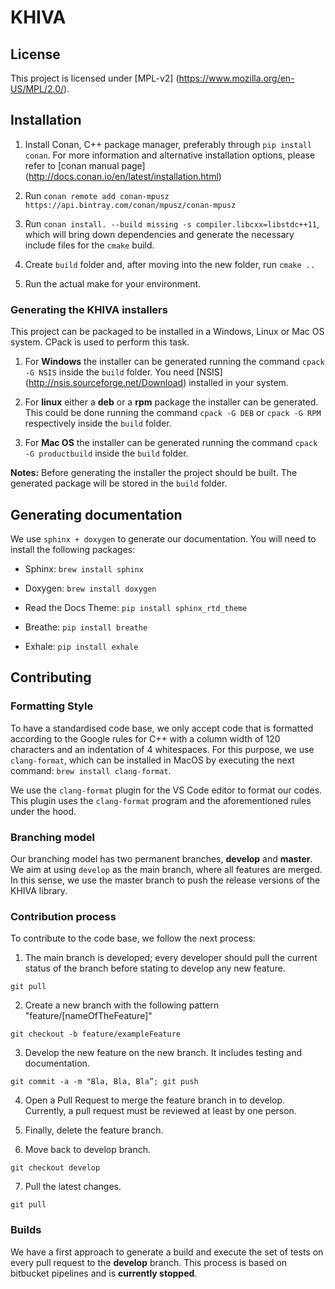 # KHIVA

## License

This project is licensed under [MPL-v2] (https://www.mozilla.org/en-US/MPL/2.0/).

## Installation

1. Install Conan, C++ package manager, preferably through `pip install conan`. For more information and alternative installation options, please refer to [conan manual page] (http://docs.conan.io/en/latest/installation.html)

2. Run `conan remote add conan-mpusz https://api.bintray.com/conan/mpusz/conan-mpusz`

3. Run `conan install. --build missing -s compiler.libcxx=libstdc++11`, which will bring down dependencies and generate the necessary include files for the `cmake` build.

4. Create `build` folder and, after moving into the new folder, run `cmake ..`

5. Run the actual make for your environment.

### Generating the KHIVA installers

This project can be packaged to be installed in a Windows, Linux or Mac OS system. CPack is used to perform this task.

1. For **Windows** the installer can be generated running the command `cpack -G NSIS` inside the `build` folder. You need [NSIS] (http://nsis.sourceforge.net/Download) installed in your system.

2. For **linux** either a **deb** or a **rpm** package the installer can be generated. This could be done running the command `cpack -G DEB` or `cpack -G RPM` respectively inside the `build` folder.

3. For **Mac OS** the installer can be generated running the command `cpack -G productbuild` inside the `build` folder.

**Notes:** Before generating the installer the project should be built. The generated package will be stored in the `build` folder.

## Generating documentation

We use `sphinx + doxygen` to generate our documentation. You will need to install the following packages:

* Sphinx: `brew install sphinx`

* Doxygen: `brew install doxygen`

* Read the Docs Theme: `pip install sphinx_rtd_theme`

* Breathe: `pip install breathe`

* Exhale: `pip install exhale`

## Contributing

### Formatting Style

To have a standardised code base, we only accept code that is formatted according to the Google rules for C++ with a column width of 120 characters and an indentation of 4 whitespaces. For this purpose, we use `clang-format`, which can be installed in MacOS by executing the next command: `brew install clang-format`.

We use the `clang-format` plugin for the VS Code editor to format our codes. This plugin uses the `clang-format` program and the aforementioned rules under the hood.

### Branching model

Our branching model has two permanent branches, **develop** and **master**. We aim at using `develop` as the main branch, where all features are merged. In this sense, we use the master branch to push the release versions of the KHIVA library.

### Contribution process

To contribute to the code base, we follow the next process:

1. The main branch is developed; every developer should pull the current status of the branch before stating to develop any new feature.

`git pull`

2. Create a new branch with the following pattern "feature/[nameOfTheFeature]"

`git checkout -b feature/exampleFeature`

3. Develop the new feature on the new branch. It includes testing and documentation.

`git commit -a -m "Bla, Bla, Bla”; git push`

4. Open a Pull Request to merge the feature branch in to develop. Currently, a pull request must be reviewed at least by one person.

5. Finally, delete the feature branch.

6. Move back to develop branch.

`git checkout develop`

7. Pull the latest changes.

`git pull`

### Builds

We have a first approach to generate a build and execute the set of tests on every pull request to the **develop** branch. This process is based on bitbucket pipelines and is **currently stopped**.